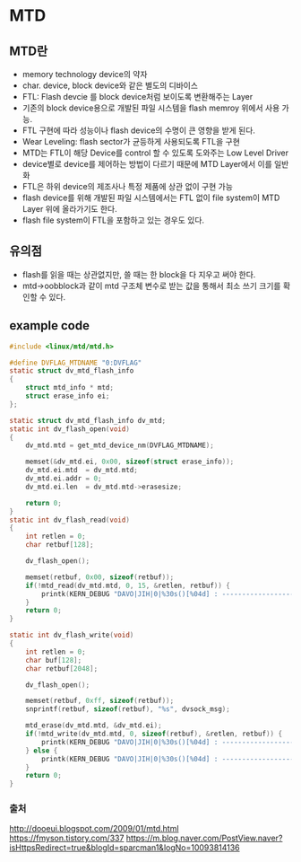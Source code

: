 # MTD
## MTD란
- memory technology device의 약자
- char. device, block device와 같은 별도의 디바이스 
- FTL: Flash devcie 를 block device처럼 보이도록 변환해주는 Layer
- 기존의 block device용으로 개발된 파일 시스템을 flash memroy 위에서 사용 가능. 
- FTL 구현에 따라 성능이나 flash device의 수명이 큰 영향을 받게 된다.
- Wear Leveling: flash sector가 균등하게 사용되도록 FTL을 구현
- MTD는 FTL이 해당 Device를 control 할 수 있도록 도와주는 Low Level Driver
- device별로 device를 제어하는 방법이 다르기 때문에 MTD Layer에서 이를 일반화
- FTL은 하위 device의 제조사나 특정 제품에 상관 없이 구현 가능
- flash device를 위해 개발된 파일 시스템에서는 FTL 없이 file system이 MTD Layer 위에 올라가기도 한다.
- flash file system이 FTL을 포함하고 있는 경우도 있다.
## 유의점
- flash를 읽을 때는 상관없지만, 쓸 때는 한 block을 다 지우고 써야 한다.
- mtd->oobblock과 같이 mtd 구조체 변수로 받는 값을 통해서 최소 쓰기 크기를 확인할 수 있다.
## example code
``` c
#include <linux/mtd/mtd.h>

#define DVFLAG_MTDNAME "0:DVFLAG"
static struct dv_mtd_flash_info
{
    struct mtd_info * mtd;
    struct erase_info ei;
};

static struct dv_mtd_flash_info dv_mtd;
static int dv_flash_open(void)
{
    dv_mtd.mtd = get_mtd_device_nm(DVFLAG_MTDNAME);

    memset(&dv_mtd.ei, 0x00, sizeof(struct erase_info));
    dv_mtd.ei.mtd  = dv_mtd.mtd;
    dv_mtd.ei.addr = 0;
    dv_mtd.ei.len  = dv_mtd.mtd->erasesize;

    return 0;
}
static int dv_flash_read(void)
{
    int retlen = 0;
    char retbuf[128];

    dv_flash_open();

    memset(retbuf, 0x00, sizeof(retbuf));
    if(!mtd_read(dv_mtd.mtd, 0, 15, &retlen, retbuf)) {
        printk(KERN_DEBUG "DAVO|JIH|0|%30s()[%04d] : -----------------------------------retbuf: %s, retlen: %d\n", __FUNCTION__, __LINE__, retbuf, retlen);
    }   
    return 0;
}

static int dv_flash_write(void)
{
    int retlen = 0;
    char buf[128];
    char retbuf[2048];

    dv_flash_open();

    memset(retbuf, 0xff, sizeof(retbuf));
    snprintf(retbuf, sizeof(retbuf), "%s", dvsock_msg);

    mtd_erase(dv_mtd.mtd, &dv_mtd.ei);
    if(!mtd_write(dv_mtd.mtd, 0, sizeof(retbuf), &retlen, retbuf)) {
        printk(KERN_DEBUG "DAVO|JIH|0|%30s()[%04d] : -----------------------------------retbuf: %x%x, retlen: %d\n", __FUNCTION__, __LINE__, retbuf[0], retbuf[1], retlen);
    } else {
        printk(KERN_DEBUG "DAVO|JIH|0|%30s()[%04d] : ----------------------------------- write error\n", __FUNCTION__, __LINE__);
    }
    return 0;
}
```
### 출처
http://dooeui.blogspot.com/2009/01/mtd.html
https://fmyson.tistory.com/337
https://m.blog.naver.com/PostView.naver?isHttpsRedirect=true&blogId=sparcman1&logNo=10093814136